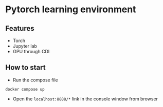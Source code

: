 # Pytorch learning environment

## Features

- Torch
- Jupyter lab
- GPU through CDI

## How to start

- Run the compose file

```shell
docker compose up
```

- Open the `localhost:8888/*` link in the console window from browser
